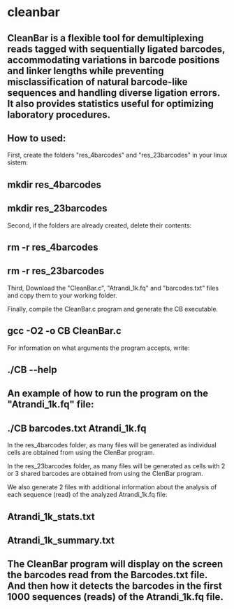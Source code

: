 # cleanbar
CleanBar is a flexible tool for demultiplexing reads tagged with sequentially ligated barcodes,
accommodating variations in barcode positions and linker lengths while preventing 
misclassification of natural barcode-like sequences and handling diverse ligation errors. 
It also provides statistics useful for optimizing laboratory procedures. 
-----------------------------------------------------------------------------
## How to used:
First, create the folders "res_4barcodes" and "res_23barcodes" in your linux sistem:

## mkdir res_4barcodes
## mkdir res_23barcodes

Second, if the folders are already created, delete their contents:

## rm -r res_4barcodes
## rm -r res_23barcodes

Third, Download the "CleanBar.c", "Atrandi_1k.fq" and "barcodes.txt" files and copy them to your working folder.

Finally, compile the CleanBar.c program and generate the CB executable. 
## gcc  -O2 -o CB  CleanBar.c

For information on what arguments the program accepts, write:
## ./CB  --help

## An example of how to run the program on the "Atrandi_1k.fq" file:
##  ./CB  barcodes.txt Atrandi_1k.fq
 
In the res_4barcodes folder, as many files will be generated as individual cells are obtained from using the ClenBar program.

In the res_23barcodes folder, as many files will be generated as cells with 2 or 3 shared barcodes are obtained from using the ClenBar program.

We also generate 2 files with additional information about the analysis of each sequence (read) of the analyzed Atrandi_1k.fq file:
## Atrandi_1k_stats.txt
## Atrandi_1k_summary.txt
###
The CleanBar program will display on the screen the barcodes read from the Barcodes.txt file.
And then how it detects the barcodes in the first 1000 sequences (reads) of the Atrandi_1k.fq file.
-----------------------------------------------------------------------------
